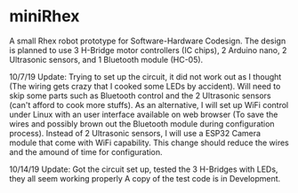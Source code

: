# miniRhex
A small Rhex robot prototype for Software-Hardware Codesign. The design is planned to use 3 H-Bridge motor controllers (IC chips), 2 Arduino nano, 2 Ultrasonic sensors, and 1 Bluetooth module (HC-05).

10/7/19 Update:
Trying to set up the circuit, it did not work out as I thought (The wiring gets crazy that I cooked some LEDs by accident). Will need to skip some parts such as Bluetooth control and the 2 Ultrasonic sensors (can't afford to cook more stuffs). As an alternative, I will set up WiFi control under Linux with an user interface available on web browser (To save the wires and possibly brown out the Bluetooth module during configuration process). Instead of 2 Ultrasonic sensors, I will use a ESP32 Camera module that come with WiFi capability. This change should reduce the wires and the amound of time for configuration.

10/14/19 Update:
Got the circuit set up, tested the 3 H-Bridges with LEDs, they all seem working properly
A copy of the test code is in Development.
